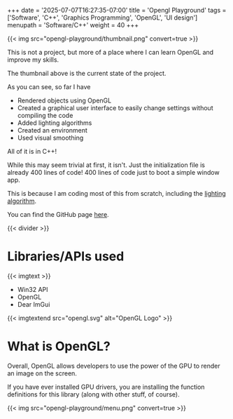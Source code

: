 +++
date = '2025-07-07T16:27:35-07:00'
title = 'Opengl Playground'
tags = ['Software', 'C++', 'Graphics Programming', 'OpenGL', 'UI design']
menupath = 'Software/C++'
weight = 40
+++

{{< img src="opengl-playground/thumbnail.png" convert=true >}}

This is not a project, but more of a place where I can learn OpenGL and improve my skills.

The thumbnail above is the current state of the project.

As you can see, so far I have

 - Rendered objects using OpenGL
 - Created a graphical user interface to easily change settings without compiling the code
 - Added lighting algorithms
 - Created an environment
 - Used visual smoothing

All of it is in C++!

While this may seem trivial at first, it isn't. Just the initialization 
file is already 400 lines of code! 400 lines of code just to boot a simple window app.

This is because I am coding most of this from scratch, including the [lighting algorithm](https://learnopengl.com/Lighting/Basic-Lighting).

You can find the GitHub page [here](https://github.com/Zachhaaa/OpenGL-Playground).

{{< divider >}}

# Libraries/APIs used

{{< imgtext >}}

 - Win32 API
 - OpenGL
 - Dear ImGui

{{< imgtextend src="opengl.svg" alt="OpenGL Logo" >}}

# What is OpenGL? 

Overall, OpenGL allows developers to use the power of the GPU to render an image on the screen.

If you have ever installed GPU drivers, you are installing the function definitions for this library (along with other stuff, of course).

{{< img src="opengl-playground/menu.png" convert=true >}}